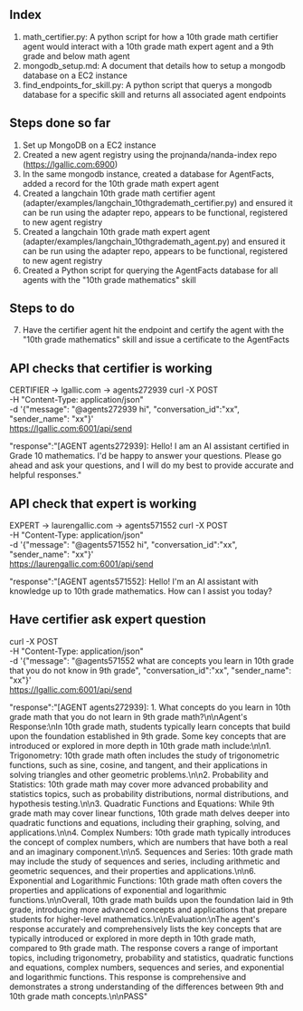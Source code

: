 ## Index

1. math_certifier.py: A python script for how a 10th grade math certifier agent would interact with a 10th grade math expert agent and a 9th grade and below math agent
2. mongodb_setup.md: A document that details how to setup a mongodb database on a EC2 instance
3. find_endpoints_for_skill.py: A python script that querys a mongodb database for a specific skill and returns all associated agent endpoints

## Steps done so far

1. Set up MongoDB on a EC2 instance
2. Created a new agent registry using the projnanda/nanda-index repo (https://lgallic.com:6900) 
3. In the same mongodb instance, created a database for AgentFacts, added a record for the 10th grade math expert agent
4. Created a langchain 10th grade math certifier agent (adapter/examples/langchain_10thgrademath_certifier.py) and ensured it can be run using the adapter repo, appears to be functional, registered to new agent registry
5. Created a langchain 10th grade math expert agent (adapter/examples/langchain_10thgrademath_agent.py) and ensured it can be run using the adapter repo, appears to be functional, registered to new agent registry
6. Created a Python script for querying the AgentFacts database for all agents with the "10th grade mathematics" skill

## Steps to do

7. Have the certifier agent hit the endpoint and certify the agent with the "10th grade mathematics" skill and issue a certificate to the AgentFacts

## API checks that certifier is working
CERTIFIER -> lgallic.com -> agents272939
curl -X POST \
-H "Content-Type: application/json" \
-d '{"message": "@agents272939 hi", "conversation_id":"xx", "sender_name": "xx"}' \
https://lgallic.com:6001/api/send

"response":"[AGENT agents272939]: Hello! I am an AI assistant certified in Grade 10 mathematics. I'd be happy to answer your questions. Please go ahead and ask your questions, and I will do my best to provide accurate and helpful responses."

## API check that expert is working
EXPERT -> laurengallic.com -> agents571552
curl -X POST \
-H "Content-Type: application/json" \
-d '{"message": "@agents571552 hi", "conversation_id":"xx", "sender_name": "xx"}' \
https://laurengallic.com:6001/api/send

"response":"[AGENT agents571552]: Hello! I'm an AI assistant with knowledge up to 10th grade mathematics. How can I assist you today?

## Have certifier ask expert question
curl -X POST \
-H "Content-Type: application/json" \
-d '{"message": "@agents571552 what are concepts you learn in 10th grade that you do not know in 9th grade", "conversation_id":"xx", "sender_name": "xx"}' \
https://lgallic.com:6001/api/send

"response":"[AGENT agents272939]: 1. What concepts do you learn in 10th grade math that you do not learn in 9th grade math?\n\nAgent's Response:\nIn 10th grade math, students typically learn concepts that build upon the foundation established in 9th grade. Some key concepts that are introduced or explored in more depth in 10th grade math include:\n\n1. Trigonometry: 10th grade math often includes the study of trigonometric functions, such as sine, cosine, and tangent, and their applications in solving triangles and other geometric problems.\n\n2. Probability and Statistics: 10th grade math may cover more advanced probability and statistics topics, such as probability distributions, normal distributions, and hypothesis testing.\n\n3. Quadratic Functions and Equations: While 9th grade math may cover linear functions, 10th grade math delves deeper into quadratic functions and equations, including their graphing, solving, and applications.\n\n4. Complex Numbers: 10th grade math typically introduces the concept of complex numbers, which are numbers that have both a real and an imaginary component.\n\n5. Sequences and Series: 10th grade math may include the study of sequences and series, including arithmetic and geometric sequences, and their properties and applications.\n\n6. Exponential and Logarithmic Functions: 10th grade math often covers the properties and applications of exponential and logarithmic functions.\n\nOverall, 10th grade math builds upon the foundation laid in 9th grade, introducing more advanced concepts and applications that prepare students for higher-level mathematics.\n\nEvaluation:\nThe agent's response accurately and comprehensively lists the key concepts that are typically introduced or explored in more depth in 10th grade math, compared to 9th grade math. The response covers a range of important topics, including trigonometry, probability and statistics, quadratic functions and equations, complex numbers, sequences and series, and exponential and logarithmic functions. This response is comprehensive and demonstrates a strong understanding of the differences between 9th and 10th grade math concepts.\n\nPASS"
